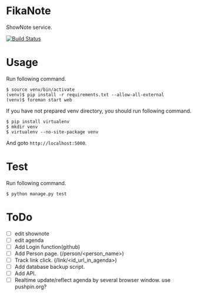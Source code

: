 # FikaNote

ShowNote service.

[![Build Status](https://travis-ci.com/FikaNote/FikaNote.svg?branch=master)](https://travis-ci.com/FikaNote/FikaNote)

# Usage

Run following command.

```
$ source venv/bin/activate
(venv)$ pip install -r requirements.txt --allow-all-external
(venv)$ foreman start web
```

If you have not prepared venv directory, you should run following command.

```
$ pip install virtualenv
$ mkdir venv
$ virtualenv --no-site-package venv
```

And goto `http://localhost:5000`.

# Test

Run following command.

```
$ python manage.py test
```

# ToDo
- [ ] edit shownote
- [ ] edit agenda
- [ ] Add Login function(github)
- [ ] Add Person page. (/person/<person_name>)
- [ ] Track link click. (/link/<id_url_in_agenda>)
- [ ] Add database backup script.
- [ ] Add API.
- [ ] Realtime update/reflect agenda by several browser window.
		use pushpin.org?
